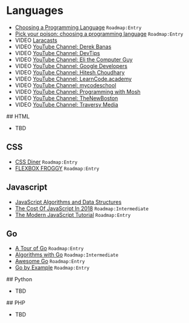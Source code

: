 # Languages

- [Choosing a Programming Language](<https://docs.microsoft.com/en-us/previous-versions/cc168615(v=msdn.10)>) `Roadmap:Entry`
- [Pick your poison: choosing a programming language](http://www.readme.lk/busting-bubbles-ten-popular-programming-languages/) `Roadmap:Entry`
- VIDEO [Laracasts](https://laracasts.com)
- VIDEO [YouTube Channel: Derek Banas](https://www.youtube.com/user/derekbanas)
- VIDEO [YouTube Channel: DevTips](https://www.youtube.com/user/DevTipsForDesigners)
- VIDEO [YouTube Channel: Eli the Computer Guy](https://www.youtube.com/user/elithecomputerguy)
- VIDEO [YouTube Channel: Google Developers](https://www.youtube.com/user/GoogleDevelopers)
- VIDEO [YouTube Channel: Hitesh Choudhary](https://www.youtube.com/user/hiteshitube)
- VIDEO [YouTube Channel: LearnCode.academy](https://www.youtube.com/user/learncodeacademy)
- VIDEO [YouTube Channel: mycodeschool](https://www.youtube.com/user/mycodeschool)
- VIDEO [YouTube Channel: Programming with Mosh](https://www.youtube.com/user/thenewboston)
- VIDEO [YouTube Channel: TheNewBoston](https://www.youtube.com/user/thenewboston)
- VIDEO [YouTube Channel: Traversy Media](https://www.youtube.com/user/TechGuyWeb/)

## HTML

- TBD

## CSS

- [CSS Diner](https://flukeout.github.io/) `Roadmap:Entry`
- [FLEXBOX FROGGY](https://flexboxfroggy.com/) `Roadmap:Entry`

## Javascript

- [JavaScript Algorithms and Data Structures](https://github.com/trekhleb/javascript-algorithms)
- [The Cost Of JavaScript In 2018](https://medium.com/@addyosmani/the-cost-of-javascript-in-2018-7d8950fbb5d4) `Roadmap:Intermediate`
- [The Modern JavaScript Tutorial](https://javascript.info/) `Roadmap:Entry`

## Go

- [A Tour of Go](https://tour.golang.org/) `Roadmap:Entry`
- [Algorithms with Go](https://algorithmswithgo.com/) `Roadmap:Intermediate`
- [Awesome Go](https://github.com/avelino/awesome-go) `Roadmap:Entry`
- [Go by Example](https://gobyexample.com/) `Roadmap:Entry`

## Python

- TBD

## PHP

- TBD
